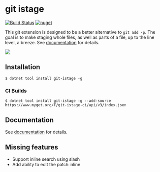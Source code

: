 # git istage

[![Build Status](https://terrajobst.visualstudio.com/git-istage/_apis/build/status/terrajobst.git-istage?branchName=master)](https://terrajobst.visualstudio.com/git-istage/_build/latest?definitionId=14) [![nuget](https://img.shields.io/nuget/v/git-istage.svg)](https://www.nuget.org/packages/git-istage/)

This git extension is designed to be a better alternative to `git add -p`.
The goal is to make staging whole files, as well as parts of a file, up to
the line level, a breeze. See [documentation](docs/about.md) for details.

[![](docs/thumbnail.png)](https://www.youtube.com/watch?v=2nNJly4uim0)

## Installation

    $ dotnet tool install git-istage -g

### CI Builds

    $ dotnet tool install git-istage -g --add-source https://www.myget.org/F/git-istage-ci/api/v3/index.json

## Documentation

See [documentation](docs/about.md) for details.

## Missing features

* Support inline search using slash
* Add ability to edit the patch inline